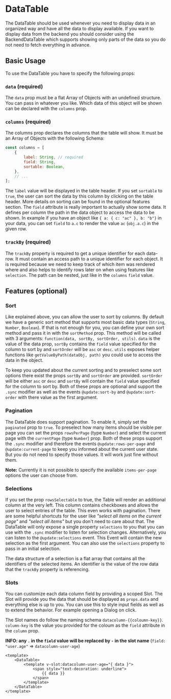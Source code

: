 # DataTable

The DataTable should be used whenever you need to display data in an organized way and have all the data to display available. If you want to display data from the backend you should consider using the BackendDataTable which supports showing only parts of the data so you do not need to fetch everything in advance.

## Basic Usage

To use the DataTable you have to specify the following props:

### `data` (required)

The `data` prop must be a flat Array of Objects with an undefined structure. You can pass in whatever you like. Which data of this object will be shown can be declared with the `columns` prop.

### `columns` (required)

The columns prop declares the columns that the table will show. It must be an Array of Objects with the following Schema:

```js
const columns = [
	{
		label: String, // required
		field: String,
		sortable: Boolean,
	},
	// ...
];
```

The `label` value will be displayed in the table header. If you set `sortable` to `true`, the user can sort the data by this column by clicking on the table header. More details on sorting can be found in the optional features section. The `field` attribute is really important to actually show some data. It defines per column the path in the data object to access the data to be shown. In example if you have an object like `{ a: { c: "ac" }, b: "b"}` in your data, you can set `field` to `a.c` to render the value `ac` (`obj.a.c`) in the given row.

### `trackBy` (required)

The `trackBy` property is required to get a unique identifier for each data-row. It must contain an access path to a unique identifier for each object. It is required because we need to keep track of which item was rendered where and also helps to identify rows later on when using features like `selection`. The path can be nested, just like in the `columns` `field` value.

## Features (optional)

### Sort

Like explained above, you can allow the user to sort by columns. By default we have a generic sort method that supports most basic data types (`String`, `Number`, `Boolean`). If that is not enough for you, you can define your own sort method and pass it in with the `sortMethod` prop. This method will be called with 3 arguments: `function(data, sortBy, sortOrder, utils)`. `data` is the value of the data prop, `sortBy` contains the `field` value specified for the column to sort by and `sortOrder` will be `asc` or `desc`. `utils` exposes helper functions like `getValueByPath(dataObj, path)` you could use to access the data in the object.

To keep you updated about the current sorting and to preselect some sort options there exist the props `sortBy` and `sortOrder` are provided. `sortOrder` will be either `asc` or `desc` and `sortBy` will contain the `field` value specified for the column to sort by. Both of these props are optional and support the `.sync` modifier as well as the events `@update:sort-by` and `@update:sort-order` with there value as the first argument.

### Pagination

The DataTable does support pagination. To enable it, simply set the `paginated` prop to `true`. To preselect how many items should be visible per page you can set the props `rowsPerPage` (type `Number`) and select the current page with the `currentPage` (type `Number`) prop. Both of these props support the `.sync` modifier and therefore the events `@update:rows-per-page` and `@update:current-page` to keep you informed about the current user state. But you do not need to specify those values. It will work just fine without them.

**Note:** Currently it is not possible to specify the available `items-per-page` options the user can choose from.

### Selections

If you set the prop `rowsSelectable` to true, the Table will render an additional column at the very left. This column contains checkboxes and allows the user to select entries of the table. This even works with pagination. There are some helpful shortcuts for the user like _"select all items on the current page"_ and _"select all items"_ but you don't need to care about that. The DataTable will only expose a single property `selections` to you that you can use with the `.sync` modifier to listen for selection changes. Alternatively, you can listen to the `@update:selections` event. This Event will contain the new selection as the first argument. You can also use the `selections` property to pass in an initial selection.

The data structure of a selection is a flat array that contains all the identifiers of the selected items. An identifier is the value of the row data that the `trackBy` property is referencing.

### Slots

You can customize each data column field by providing a scoped Slot. The Slot will provide you the data that should be displayed as `props.data` and everything else is up to you. You can use this to style input fields as well as to extend the behavior. For example opening a Dialog on click.

The Slot names do follow the naming schema `datacolumn-{{coloumn-key}}`. `column-key` is the value you provided for the coloum as the `field` attribute in the `column` prop.

**INFO: any `.` in the `field` value will be replaced by `-` in the slot name** (`field: "user.age"` => `datacolumn-user-age`)

```vue
<template>
	<DataTable>
		<template v-slot:datacolumn-user-age="{ data }">
			<span style="text-decoration: underline">
				{{ data }}
			</span>
		</template>
	</DataTable>
</template>
```
